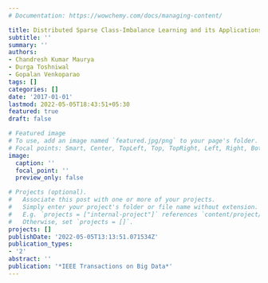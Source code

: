 ```yaml
---
# Documentation: https://wowchemy.com/docs/managing-content/

title: Distributed Sparse Class-Imbalance Learning and its Applications
subtitle: ''
summary: ''
authors:
- Chandresh Kumar Maurya
- Durga Toshniwal
- Gopalan Venkoparao
tags: []
categories: []
date: '2017-01-01'
lastmod: 2022-05-05T18:43:51+05:30
featured: true
draft: false

# Featured image
# To use, add an image named `featured.jpg/png` to your page's folder.
# Focal points: Smart, Center, TopLeft, Top, TopRight, Left, Right, BottomLeft, Bottom, BottomRight.
image:
  caption: ''
  focal_point: ''
  preview_only: false

# Projects (optional).
#   Associate this post with one or more of your projects.
#   Simply enter your project's folder or file name without extension.
#   E.g. `projects = ["internal-project"]` references `content/project/deep-learning/index.md`.
#   Otherwise, set `projects = []`.
projects: []
publishDate: '2022-05-05T13:13:51.071534Z'
publication_types:
- '2'
abstract: ''
publication: '*IEEE Transactions on Big Data*'
---
```

